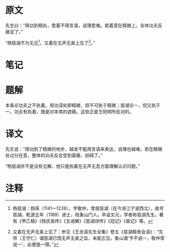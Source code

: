 # 原文
先生曰：“用功到精处，愈着不得言语，说理愈难。若着意在精微上，全体功夫反蔽泥了。”

“杨慈湖不为无见[^1]，又着在无声无臭上见了[^2]。”
# 笔记

# 题解
本条论功夫之不执着。用功深处即精微，但不可执于精微；慈湖论一，但又执于一。功夫有执着，既是对本体的遮蔽。这些正是王阳明所反对的。
# 译文
先生说：“用功到了精微的地步，越发不能用言语来表达，说理也越难。若在精微处过分在意，整体的功夫反会受到蒙蔽、妨碍了。”

“杨慈湖并不是没有见解，他只是执着在无声无息方面理解认识问题。”
# 注释

[^1]: 杨慈湖：杨简（1141—1226），字敬仲，曾居慈湖（在今浙江宁波西北），故号慈湖。乾道五年（1169）进士，陆象山门人。卒谥文元，学者称慈湖先生。著有《甲乙稿》《杨氏易传》《五诰解》《慈湖诗传》《冠记》《昏记》等。
[^2]: 又着在无声无臭上见了：参见《王龙溪先生全集》卷五《慈湖精舍会语》：“先师（王守仁）谓慈湖已悟无声无臭之旨，未能忘见。象山谓‘予不说一，敬仲常说一’，此便是一障。”